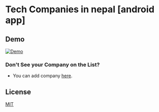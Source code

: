 # Tech Companies in nepal [android app]

## Demo ##
[![Demo](./demo/demo.gif)](https://www.youtube.com/watch?v=d9w9F9FgoYk)

### Don't See your Company on the List?

* You can add company [here](https://github.com/mesaugat/tech-companies-in-nepal).

## License

[MIT](LICENSE.md)
